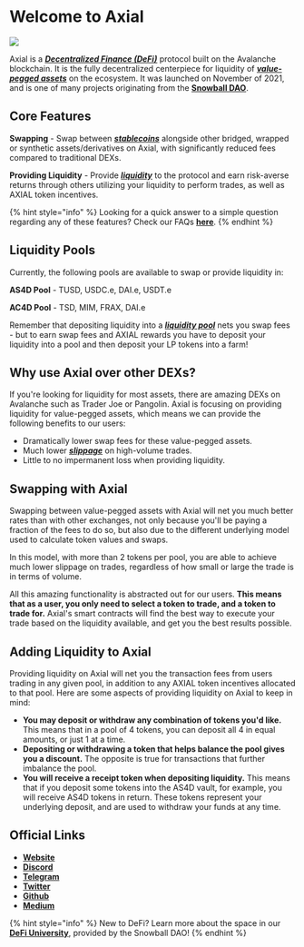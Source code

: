 # Welcome to Axial

![](.gitbook/assets/banner\_cut.png)

Axial is a [_**Decentralized Finance (DeFi)**_](resources/defi-glossary.md#decentralized-finance-defi) protocol built on the Avalanche blockchain. It is the fully decentralized centerpiece for liquidity of [_**value-pegged assets**_](resources/defi-glossary.md#pegged-tokens) on the ecosystem. It was launched on November of 2021, and is one of many projects originating from the [**Snowball DAO**](https://snowball.network).

## Core Features

**Swapping** - Swap between [_**stablecoins**_](resources/defi-glossary.md#stablecoin) alongside other bridged, wrapped or synthetic assets/derivatives on Axial, with significantly reduced fees compared to traditional DEXs.

**Providing Liquidity** - Provide [_**liquidity**_](resources/defi-glossary.md#liquidity) to the protocol and earn risk-averse returns through others utilizing your liquidity to perform trades, as well as AXIAL token incentives.

{% hint style="info" %}
Looking for a quick answer to a simple question regarding any of these features? Check our FAQs [**here**](resources/frequently-asked-questions/).
{% endhint %}

## Liquidity Pools

Currently, the following pools are available to swap or provide liquidity in:

**AS4D Pool** - TUSD, USDC.e, DAI.e, USDT.e

**AC4D Pool** - TSD, MIM, FRAX, DAI.e

Remember that depositing liquidity into a [_**liquidity pool**_](resources/defi-glossary.md#liquidity-pool) nets you swap fees - but to earn swap fees and AXIAL rewards you have to deposit your liquidity into a pool and then deposit your LP tokens into a farm!

## Why use Axial over other DEXs?

If you're looking for liquidity for most assets, there are amazing DEXs on Avalanche such as Trader Joe or Pangolin. Axial is focusing on providing liquidity for value-pegged assets, which means we can provide the following benefits to our users:

* Dramatically lower swap fees for these value-pegged assets.
* Much lower [_**slippage**_](resources/defi-glossary.md#slippage) on high-volume trades.
* Little to no impermanent loss when providing liquidity.

## Swapping with Axial

Swapping between value-pegged assets with Axial will net you much better rates than with other exchanges, not only because you'll be paying a fraction of the fees to do so, but also due to the different underlying model used to calculate token values and swaps.

In this model, with more than 2 tokens per pool, you are able to achieve much lower slippage on trades, regardless of how small or large the trade is in terms of volume.

All this amazing functionality is abstracted out for our users. **This means that as a user, you only need to select a token to trade, and a token to trade for.** Axial's smart contracts will find the best way to execute your trade based on the liquidity available, and get you the best results possible.

## Adding Liquidity to Axial

Providing liquidity on Axial will net you the transaction fees from users trading in any given pool, in addition to any AXIAL token incentives allocated to that pool. Here are some aspects of providing liquidity on Axial to keep in mind:

* **You may deposit or withdraw any combination of tokens you'd like.** This means that in a pool of 4 tokens, you can deposit all 4 in equal amounts, or just 1 at a time.
* **Depositing or withdrawing a token that helps balance the pool gives you a discount.** The opposite is true for transactions that further imbalance the pool.
* **You will receive a receipt token when depositing liquidity.** This means that if you deposit some tokens into the AS4D vault, for example, you will receive AS4D tokens in return. These tokens represent your underlying deposit, and are used to withdraw your funds at any time.

## Official Links

* [**Website**](https://app.axial.exchange)
* [**Discord**](https://discord.gg/NPsxMhcCrS)
* [**Telegram**](https://t.me/axialdefi)
* [**Twitter**](https://twitter.com/AxialDeFi)
* [**Github**](https://github.com/Snowball-Finance)
* [**Medium**](https://medium.com/@AxialDeFi)

{% hint style="info" %}
New to DeFi? Learn more about the space in our [**DeFi University**](snowball-defi-university/introduction.md), provided by the Snowball DAO!
{% endhint %}
